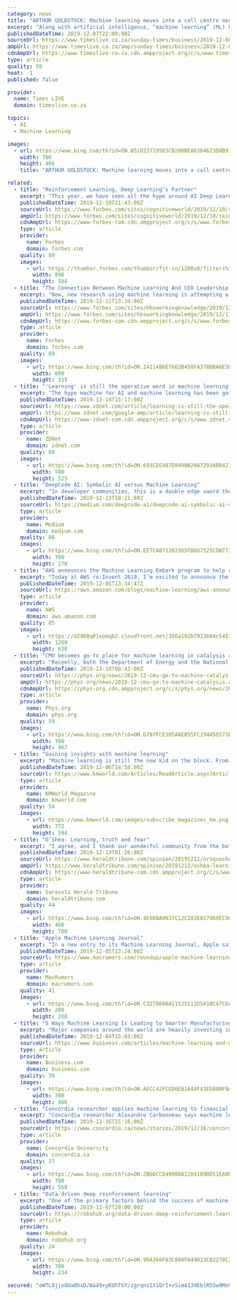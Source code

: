 ```yaml
---
category: news
title: "ARTHUR GOLDSTUCK: Machine learning moves into a call centre near you"
excerpt: "Along with artificial intelligence, “machine learning” (ML) has been touted as the catch-all information technology drug that will solve the challenges of the sector. It sounds like a hardware product, but it gives software the ability to “learn” automatically and improve from experience without being programmed for its new capabilities..."
publishedDateTime: 2019-12-07T22:00:00Z
sourceUrl: https://www.timeslive.co.za/sunday-times/business/2019-12-08-arthur-goldstuck-machine-learning-moves-into-a-call-centre-near-you/
ampUrl: https://www.timeslive.co.za/amp/sunday-times/business/2019-12-08-arthur-goldstuck-machine-learning-moves-into-a-call-centre-near-you/
cdnAmpUrl: https://www-timeslive-co-za.cdn.ampproject.org/c/s/www.timeslive.co.za/amp/sunday-times/business/2019-12-08-arthur-goldstuck-machine-learning-moves-into-a-call-centre-near-you/
type: article
quality: 59
heat: -1
published: false

provider:
  name: Times LIVE
  domain: timeslive.co.za

topics:
  - AI
  - Machine Learning

images:
  - url: https://www.bing.com/th?id=ON.B51023719583CB200BEA6364623D8B91
    width: 700
    height: 466
    title: "ARTHUR GOLDSTUCK: Machine learning moves into a call centre near you"

related:
  - title: "Reinforcement Learning, Deep Learning’s Partner"
    excerpt: "This year, we have seen all the hype around AI Deep Learning. With recent innovations, deep learning demonstrated its usefulness in performing tasks such as image recognition, voice recognition, price forecasting, across many industries. It’s easy to overestimate deep learning’s capabilities and pretend it’s the magic bullet that will ..."
    publishedDateTime: 2019-12-10T21:43:00Z
    sourceUrl: https://www.forbes.com/sites/cognitiveworld/2019/12/10/reinforcement-learning-deep-learnings-partner/
    ampUrl: https://www.forbes.com/sites/cognitiveworld/2019/12/10/reinforcement-learning-deep-learnings-partner/amp/
    cdnAmpUrl: https://www-forbes-com.cdn.ampproject.org/c/s/www.forbes.com/sites/cognitiveworld/2019/12/10/reinforcement-learning-deep-learnings-partner/amp/
    type: article
    provider:
      name: Forbes
      domain: forbes.com
    quality: 89
    images:
      - url: https://thumbor.forbes.com/thumbor/fit-in/1200x0/filters%3Aformat%28jpg%29/https%3A%2F%2Fspecials-images.forbesimg.com%2Fimageserve%2F5df00fc625ab5d0007ce1af2%2F0x0.jpg%3FcropX1%3D2%26cropX2%3D897%26cropY1%3D64%26cropY2%3D567
        width: 896
        height: 504
  - title: "The Connection Between Machine Learning And CEO Leadership Style"
    excerpt: "Now, new research using machine learning is attempting a deep dive into the words and facial expressions of chief executives to see if leadership style can be correlated with a firm’s performance. The researchers believe their work could open new directions in big data analysis, combining image and textual analysis to create a more complete ..."
    publishedDateTime: 2019-12-11T13:34:00Z
    sourceUrl: https://www.forbes.com/sites/hbsworkingknowledge/2019/12/11/the-connection-between-machine-learning-and-ceo-leadership-style/
    ampUrl: https://www.forbes.com/sites/hbsworkingknowledge/2019/12/11/the-connection-between-machine-learning-and-ceo-leadership-style/amp/
    cdnAmpUrl: https://www-forbes-com.cdn.ampproject.org/c/s/www.forbes.com/sites/hbsworkingknowledge/2019/12/11/the-connection-between-machine-learning-and-ceo-leadership-style/amp/
    type: article
    provider:
      name: Forbes
      domain: forbes.com
    quality: 89
    images:
      - url: https://www.bing.com/th?id=ON.24114B6E7662B450FA370BBA6E304DF7
        width: 600
        height: 315
  - title: "'Learning' is still the operative word in machine learning initiatives"
    excerpt: "The hype machine for AI and machine learning has been going full throttle, and one can be forgiven for thinking that every organization from the mega-techs to the corner store is turning over processes or decisions to AI. If you're still stuck trying to figure out how AI and machine learning can fit into your operations, don't worry -- so is ..."
    publishedDateTime: 2019-12-14T15:17:00Z
    sourceUrl: https://www.zdnet.com/article/learning-is-still-the-operative-word-in-machine-learning-initiatives/
    ampUrl: https://www.zdnet.com/google-amp/article/learning-is-still-the-operative-word-in-machine-learning-initiatives/
    cdnAmpUrl: https://www-zdnet-com.cdn.ampproject.org/c/s/www.zdnet.com/google-amp/article/learning-is-still-the-operative-word-in-machine-learning-initiatives/
    type: article
    provider:
      name: ZDNet
      domain: zdnet.com
    quality: 89
    images:
      - url: https://www.bing.com/th?id=ON.693CDE487D8498B20A7293AB04217F93
        width: 700
        height: 525
  - title: "DeepCode AI: Symbolic AI versus Machine Learning"
    excerpt: "In developer communities, this is a double edge sword these days. It feels a bit overhyped (blockchain anyone?). So let me explain what we mean and that it is actually different from pure machine learning here. I guess first we need to agree on what intelligence is. Let us stick to the definition of Intelligence of DeepMind cofounder Shane Legg ..."
    publishedDateTime: 2019-12-13T18:21:00Z
    sourceUrl: https://medium.com/deepcode-ai/deepcode-ai-symbolic-ai-versus-machine-learning-79c5fca29d31
    type: article
    provider:
      name: Medium
      domain: medium.com
    quality: 86
    images:
      - url: https://www.bing.com/th?id=ON.EE7CA071202365FB6D7525CDB7722475
        width: 700
        height: 270
  - title: "AWS announces the Machine Learning Embark program to help customers train their workforce in machine learning"
    excerpt: "Today at AWS re:Invent 2019, I’m excited to announce the AWS Machine Learning (ML) Embark program to help companies transform their development teams into machine learning practitioners. AWS ML Embark is based on Amazon’s own experience scaling the use of machine learning inside its own operations as"
    publishedDateTime: 2019-12-05T13:34:47Z
    sourceUrl: https://aws.amazon.com/blogs/machine-learning/aws-announces-the-machine-learning-embark-program-to-help-customers-train-their-workforce-in-machine-learning/
    type: article
    provider:
      name: AWS
      domain: aws.amazon.com
    quality: 85
    images:
      - url: https://d2908q01vomqb2.cloudfront.net/356a192b7913b04c54574d18c28d46e6395428ab/2017/06/23/6288c174-a286-4b65-9b3b-6199bfdaa1e0.png
        width: 1260
        height: 630
  - title: "CMU becomes go-to place for machine learning in catalysis research"
    excerpt: "Recently, both the Department of Energy and the National Science Foundation have invested in the unique research that Zachary Ulissi, John Kitchin, and Andrew Gellman are pioneering, which looks into the role that machine learning can play in the discovery of new catalysts. Through the development and implementation of novel machine ..."
    publishedDateTime: 2019-12-10T08:42:00Z
    sourceUrl: https://phys.org/news/2019-12-cmu-go-to-machine-catalysis.html
    ampUrl: https://phys.org/news/2019-12-cmu-go-to-machine-catalysis.amp
    cdnAmpUrl: https://phys-org.cdn.ampproject.org/c/s/phys.org/news/2019-12-cmu-go-to-machine-catalysis.amp
    type: article
    provider:
      name: Phys.org
      domain: phys.org
    quality: 59
    images:
      - url: https://www.bing.com/th?id=ON.D797FCE395AAEB55FC194A5D573FF7FD
        width: 700
        height: 467
  - title: "Gaining insights with machine learning"
    excerpt: "Machine learning is still the new kid on the block. From identifying use cases to selecting data sets and tools, there are many success factors to keep in mind. Every industry is finding value in machine learning projects. At the same time, most projects ..."
    publishedDateTime: 2019-12-06T14:58:00Z
    sourceUrl: https://www.kmworld.com/Articles/ReadArticle.aspx?ArticleID=135610
    type: article
    provider:
      name: KMWorld Magazine
      domain: kmworld.com
    quality: 54
    images:
      - url: https://www.kmworld.com/images/subscribe_magazines_km.png
        width: 772
        height: 594
  - title: "O’Shea: Learning, truth and fear"
    excerpt: "I agree, and I thank our wonderful community from the bottom of my heart for the support that has made deep learning — the search for truth and the overcoming of fear — possible here at New College. Preparing students for lives of great achievement and for careers means encouraging and equipping them to seek the truth. Donal O’Shea is ..."
    publishedDateTime: 2019-12-13T01:26:00Z
    sourceUrl: https://www.heraldtribune.com/opinion/20191212/orsquoshea-learning-truth-and-fear
    ampUrl: https://www.heraldtribune.com/opinion/20191212/oshea-learning-truth-and-fear?template=ampart
    cdnAmpUrl: https://www-heraldtribune-com.cdn.ampproject.org/c/s/www.heraldtribune.com/opinion/20191212/oshea-learning-truth-and-fear?template=ampart
    type: article
    provider:
      name: Sarasota Herald-Tribune
      domain: heraldtribune.com
    quality: 44
    images:
      - url: https://www.bing.com/th?id=ON.4E66BA9637C12C282E827969EC96866D
        width: 466
        height: 700
  - title: "Apple Machine Learning Journal"
    excerpt: "In a new entry to its Machine Learning Journal, Apple said its product teams are \"engaged in state of the art research in machine hearing, speech recognition, natural language processing, machine translation, text-to-speech, and artificial intelligence, improving the lives of millions of customers every day.\" Apple employees will be making a ..."
    publishedDateTime: 2019-12-05T13:24:00Z
    sourceUrl: https://www.macrumors.com/roundup/apple-machine-learning-journal/
    type: article
    provider:
      name: MacRumors
      domain: macrumors.com
    quality: 41
    images:
      - url: https://www.bing.com/th?id=ON.C3270696A11525111D5A10C47C6A9387
        width: 200
        height: 200
  - title: "5 Ways Machine Learning Is Leading to Smarter Manufacturing"
    excerpt: "Major companies around the world are heavily investing in machine learning (ML) solutions across their manufacturing processes and seeing impressive results. From bringing down labor costs and reducing downtime to increasing workforce productivity and overall production speed, AI – with the help of the Industrial Internet of Things – is ..."
    publishedDateTime: 2019-12-04T15:03:00Z
    sourceUrl: https://www.business.com/articles/machine-learning-and-manufacturing/
    type: article
    provider:
      name: Business.com
      domain: business.com
    quality: 39
    images:
      - url: https://www.bing.com/th?id=ON.AECC42FCED6EB1A44F43EE080F9A2206
        width: 700
        height: 466
  - title: "Concordia researcher applies machine learning to financial risk management"
    excerpt: "Concordia researcher Alexandre Carbonneau says machine learning might be able to improve upon existing methods. The PhD candidate in financial mathematics is studying the use of reinforcement learning methods to optimize risk management decisions made by banks and insurers. I hope that my approach will have practical applications in the ..."
    publishedDateTime: 2019-12-16T15:16:00Z
    sourceUrl: https://www.concordia.ca/news/stories/2019/12/16/concordia-researcher-applies-machine-learning-to-financial-risk-management.html
    type: article
    provider:
      name: Concordia University
      domain: concordia.ca
    quality: 37
    images:
      - url: https://www.bing.com/th?id=ON.2B66CC849908A1284189DD51EA0DF12C
        width: 700
        height: 558
  - title: "Data-driven deep reinforcement learning"
    excerpt: "One of the primary factors behind the success of machine learning approaches in open world settings, such as image recognition and natural language processing, has been the ability of high-capacity deep neural network function approximators to learn generalizable models from large amounts of data. Deep reinforcement learning methods ..."
    publishedDateTime: 2019-12-07T20:00:00Z
    sourceUrl: https://robohub.org/data-driven-deep-reinforcement-learning/
    type: article
    provider:
      name: Robohub
      domain: robohub.org
    quality: 24
    images:
      - url: https://www.bing.com/th?id=ON.9DA366F83C890F049013C82278C2F206
        width: 700
        height: 234

secured: "oWTL8jjoOUaOhxD/Wa49+yKUhTSY/zgrqnsIXiOrI+vSim41JdEblR5Sw9Mo98uH33tWRmynzRSel7M5AOuzn4dPyH4hA55sWLVU5VXU2BHtnW64QLPO9MjDoOC//hZT+SR2ElF1zb6NW0l/H3RMG+tfMdWomUTwHCDHWwrjc29SjfBV4E/bXEQ7FfJ1ohZEZCOpZjGtvKQOypGyyjSkl3hbzKLq7NwTYrgeHVu+VNCcIIpa+qtoC5JxfgaXoVuIZ7uQHBDybEdL8HFHRCzFJA==;MQXPwxXnIeYnG25BFQcNhQ=="
---
```


